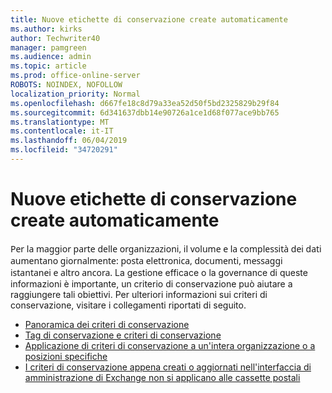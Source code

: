 ```yaml
---
title: Nuove etichette di conservazione create automaticamente
ms.author: kirks
author: Techwriter40
manager: pamgreen
ms.audience: admin
ms.topic: article
ms.prod: office-online-server
ROBOTS: NOINDEX, NOFOLLOW
localization_priority: Normal
ms.openlocfilehash: d667fe18c8d79a33ea52d50f5bd2325829b29f84
ms.sourcegitcommit: 6d341637dbb14e90726a1ce1d68f077ace9bb765
ms.translationtype: MT
ms.contentlocale: it-IT
ms.lasthandoff: 06/04/2019
ms.locfileid: "34720291"
---
```

# <a name="new-retention-labels-created-automatically"></a>Nuove etichette di conservazione create automaticamente

<p><span style="font-family: 'Segoe UI',sans-serif;">Per la maggior parte delle organizzazioni, il volume e la complessità dei dati aumentano giornalmente: posta elettronica, documenti, messaggi istantanei e altro ancora.</span> La gestione efficace o la governance di queste informazioni è importante, un criterio di conservazione può aiutare a raggiungere tali obiettivi. Per ulteriori informazioni sui criteri di conservazione, visitare i collegamenti riportati di seguito.</p> <ul> <li><a href="https://docs.microsoft.com/en-us/office365/securitycompliance/retention-policies">Panoramica dei criteri di conservazione</a></li> <li><a href="https://docs.microsoft.com/en-us/exchange/security-and-compliance/messaging-records-management/retention-tags-and-policies">Tag di conservazione e criteri di conservazione</a></li> <li><a href="https://docs.microsoft.com/en-us/office365/securitycompliance/retention-policies#applying-a-retention-policy-to-an-entire-organization-or-specific-locations">Applicazione di criteri di conservazione a un'intera organizzazione o a posizioni specifiche</a></li> <li><a href="https://docs.microsoft.com/en-us/alchemyinsights/retention-policies-in-exchange-admin-center-not-working">I criteri di conservazione appena creati o aggiornati nell'interfaccia di amministrazione di Exchange non si applicano alle cassette postali</a></li> </ul>

